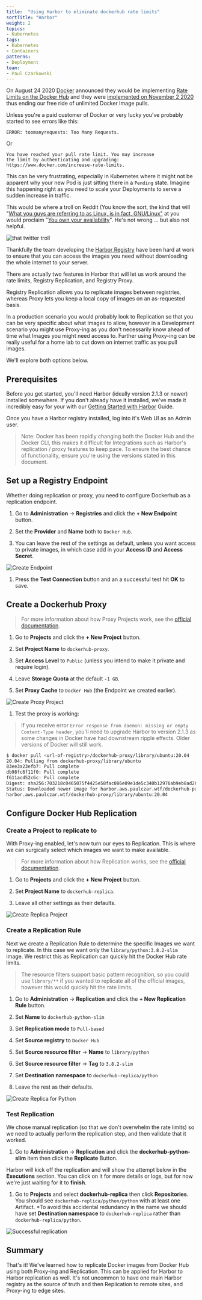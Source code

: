 ```yaml
---
title:  "Using Harbor to eliminate dockerhub rate limits"
sortTitle: "Harbor"
weight: 2
topics:
- Kubernetes
tags:
- Kubernetes
- Containers
patterns:
- Deployment
team:
- Paul Czarkowski
---
```


On August 24 2020 [Docker](https://docker.com) announced they would be implementing [Rate Limits on the Docker Hub](https://www.docker.com/blog/scaling-docker-to-serve-millions-more-developers-network-egress/) and they were [implemented on November 2 2020](https://www.docker.com/blog/what-you-need-to-know-about-upcoming-docker-hub-rate-limiting/) thus ending our free ride of unlimited Docker Image pulls.

Unless you're a paid customer of Docker or very lucky you've probably started to see errors like this:

```
ERROR: toomanyrequests: Too Many Requests.
```

Or

```
You have reached your pull rate limit. You may increase
the limit by authenticating and upgrading:
https://www.docker.com/increase-rate-limits.
```

This can be very frustrating, especially in Kubernetes where it might not be apparent why your new Pod is just sitting there in a `Pending` state. Imagine this happening right as you need to scale your Deployments to serve a sudden increase in traffic.

This would be where a troll on Reddit (You know the sort, the kind that will "[What you guys are referring to as Linux, is in fact, GNU/Linux"](https://news.ycombinator.com/item?id=6277943) at you would proclaim "[You own your availability](https://www.whoownsmyavailability.com/)". He's not wrong ... but also not helpful.

![that twitter troll](/images/guides/kubernetes/harbor-as-docker-proxy/tweet-who-owns-your-availability.png)

Thankfully the team developing the [Harbor Registry](https://goharbor.io/) have been hard at work to ensure that you can access the images you need without downloading the whole internet to your server.

There are actually two features in Harbor that will let us work around the rate limits, Registry Replication, and Registry Proxy.

Registry Replication allows you to replicate images between registries, whereas Proxy lets you keep a local copy of images on an as-requested basis.

In a production scenario you would probably look to Replication so that you can be very specific about what Images to allow, however in a Development scenario you might use Proxy-ing as you don't necessarily know ahead of time what Images you might need access to. Further using Proxy-ing can be really useful for a home lab to cut down on internet traffic as you pull images.

We'll explore both options below.

## Prerequisites

Before you get started, you'll need Harbor (ideally version 2.1.3 or newer) installed somewhere. If you don't already have it installed, we've made it incredibly easy for your with our [Getting Started with Harbor](/developer/guides/kubernetes/harbor-gs/) Guide.

Once you have a Harbor registry installed, log into it's Web UI as an Admin user.

> Note: Docker has been rapidly changing both the Docker Hub and the Docker CLI, this makes it difficult for Integrations such as Harbor's replication / proxy features to keep pace. To ensure the best chance of functionality, ensure you're using the versions stated in this document.

## Set up a Registry Endpoint

Whether doing replication or proxy, you need to configure Dockerhub as a replication endpoint.

1. Go to **Administration** -> **Registries** and click the **+ New Endpoint** button.

1. Set the **Provider** and **Name** both to `Docker Hub`.

1. You can leave the rest of the settings as default, unless you want access to private images, in which case add in your **Access ID** and **Access Secret**.

![Create Endpoint](/images/guides/kubernetes/harbor-as-docker-proxy/create-endpoint.png)

1. Press the **Test Connection** button and an a successful test hit **OK** to save.

## Create a Dockerhub Proxy

> For more information about how Proxy Projects work, see the [official documentation](https://goharbor.io/docs/2.1.0/administration/configure-proxy-cache/).

1. Go to **Projects** and click the **+ New Project** button.

1. Set **Project Name** to `dockerhub-proxy`.

1. Set **Access Level** to `Public` (unless you intend to make it private and require login).

1. Leave **Storage Quota** at the default `-1 GB`.

1. Set **Proxy Cache** to `Docker Hub` (the Endpoint we created earlier).

![Create Proxy Project](/images/guides/kubernetes/harbor-as-docker-proxy/create-proxy-project.png)

1. Test the proxy is working:

> If you receive error `Error response from daemon: missing or empty Content-Type header`, you'll need to upgrade Harbor to version 2.1.3 as some changes in Docker have had downstream ripple effects. Older versions of Docker will still work.

```bash
$ docker pull <url-of-registry>/dockerhub-proxy/library/ubuntu:20.04
20.04: Pulling from dockerhub-proxy/library/ubuntu
83ee3a23efb7: Pull complete
db98fc6f11f0: Pull complete
f611acd52c6c: Pull complete
Digest: sha256:703218c0465075f4425e58fac086e09e1de5c340b12976ab9eb8ad26615c3715
Status: Downloaded newer image for harbor.aws.paulczar.wtf/dockerhub-proxy/library/ubuntu:20.04
harbor.aws.paulczar.wtf/dockerhub-proxy/library/ubuntu:20.04
```

## Configure Docker Hub Replication

### Create a Project to replicate to

With Proxy-ing enabled, let's now turn our eyes to Replication. This is where we can surgically select which images we want to make available.

> For more information about how Replication works, see the [official documentation](https://goharbor.io/docs/2.1.0/administration/configuring-replication/).

1. Go to **Projects** and click the **+ New Project** button.

1. Set **Project Name** to `dockerhub-replica`.

1. Leave all other settings as their defaults.

![Create Replica Project](/images/guides/kubernetes/harbor-as-docker-proxy/create-replica-project.png)

### Create a Replication Rule

Next we create a Replication Rule to determine the specific Images we want to replicate. In this case we want only the `library/python:3.8.2-slim` image. We restrict this as Replication can quickly hit the Docker Hub rate limits.

> The resource filters support basic pattern recognition, so you could use `library/**` if you wanted to replicate all of the official images, however this would quickly hit the rate limits.

1. Go to **Administration** -> **Replication** and click the **+ New Replication Rule** button.

1. Set **Name** to `dockerhub-python-slim`

1. Set **Replication mode** to `Pull-based`

1. Set **Source registry** to `Docker Hub`

1. Set **Source resource filter** -> **Name** to `library/python`

1. Set **Source resource filter** -> **Tag** to `3.8.2-slim`

1. Set **Destination namespace** to `dockerhub-replica/python`

1. Leave the rest as their defaults.

![Create Replica for Python](/images/guides/kubernetes/harbor-as-docker-proxy/create-replica-python.png)

### Test Replication

We chose manual replication (so that we don't overwhelm the rate limits) so we need to actually perform the replication step, and then validate that it worked.

1. Go to **Administration** -> **Replication** and click the **dockerhub-python-slim** item then click the **Replicate** Button.

Harbor will kick off the replication and will show the attempt below in the **Executions** section. You can click on it for more details or logs, but for now we're just waiting for it to **finish**.

1. Go to **Projects** and select **dockerhub-replica** then click **Repositories**. You should see `dockerhub-replica/python/python` with at least one Artifact. *To avoid this accidental redundancy in the name we should have set **Destination namespace** to `dockerhub-replica` rather than `dockerhub-replica/python`.

![Successful replication](/images/guides/kubernetes/harbor-as-docker-proxy/replica-success.png)

## Summary

That's it!  We've learned how to replicate Docker images from Docker Hub using both Proxy-ing and Replication. This can be applied for Harbor to Harbor replication as well. It's not uncommon to have one main Harbor registry as the source of truth and then Replication to remote sites, and Proxy-ing to edge sites.